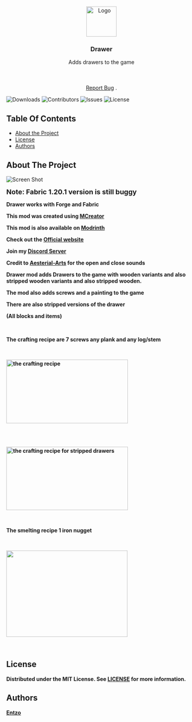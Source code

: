 
<br/>
<p align="center">
  <a href="https://github.com/EntzoMC/drawer">
    <img src="https://entzomc.com/dafz-vyga7images0/images/7552af524b8bae4cd3117894ea330cf1.png" alt="Logo" width="80" height="80">
  </a>

  <h3 align="center">Drawer</h3>

  <p align="center">
    Adds drawers to the game
    <br/>
    <br/>
    <br/>
    <br/>
    <a href="https://github.com/EntzoMC/drawer/issues">Report Bug</a>
    .
  </p>
</p>

![Downloads](https://img.shields.io/github/downloads/EntzoMC/drawer/total) ![Contributors](https://img.shields.io/github/contributors/EntzoMC/drawer?color=dark-green) ![Issues](https://img.shields.io/github/issues/EntzoMC/drawer) ![License](https://img.shields.io/github/license/EntzoMC/drawer) 

## Table Of Contents

* [About the Project](#about-the-project)
* [License](#license)
* [Authors](#authors)
## About The Project

![Screen Shot](https://cdn.modrinth.com/data/MxQJZHGa/images/f2f874d811ec07b10e574d41805ad37d4344be95.png)

<p><span style="font-size: 18px;"><strong>Note: Fabric 1.20.1 version is still buggy<br />
<p><strong>Drawer works with Forge and Fabric</strong></p>
<p><strong>This mod was created using <a href="https://mcreator.net/">MCreator</a></strong></p>
<p><strong>This mod is also available on <a href="https://modrinth.com/mod/drawer">Modrinth</a></strong></p>
<p><b>Check out the <a href="https://entzomc.com/drawer-mod">Official website</a></b></p>
<p><b>Join my <a title="Discord Server" href="https://discord.gg/GChPQjPMse">Discord Server</a></b></p>
<p><b>Credit to&nbsp;<a href="https://freesound.org/people/Aesterial-Arts/" target="_blank" rel="nofollow noopener noreferrer"><strong><u>Aesterial-Arts</u></strong></a><strong>&nbsp;</strong>for the open and close sounds</b></p>
<p><strong>Drawer mod</strong>&nbsp;adds Drawers to the game with wooden variants and also stripped wooden variants and also stripped wooden.&nbsp;</p>
<p>The mod also adds screws and a painting to the game</p>
<p>There are also stripped versions of the drawer</p>
<p>(All blocks and items)</p>
<p>&nbsp;</p>
<p>The crafting recipe are 7 screws any plank and any log/stem</p>
<p>&nbsp;</p>
<p><img src="https://cdn.modrinth.com/data/MxQJZHGa/images/18513ba014e3a30b00d8d19f472552d8c98a052c.png" alt="the crafting recipe" width="322" height="169" /></p>
<p>&nbsp;</p>
<p>&nbsp;<br /><img src="https://cdn.modrinth.com/data/MxQJZHGa/images/d08bec94fc8a86ce50f15c0e645999568b56223d.png" alt="the crafting recipe for stripped drawers" width="322" height="168" /></p>
<p>&nbsp;</p>
<p>The smelting recipe 1 iron nugget</p>
<p>&nbsp;</p>
<p><img src="https://cdn.modrinth.com/data/MxQJZHGa/images/872567949996b9922d488cb8ba9ba555e8a07c10.png" width="321" height="229" /></p>
<p>&nbsp;</p>


## License

Distributed under the MIT License. See [LICENSE](https://github.com/EntzoMC/drawer/blob/main/LICENSE.md) for more information.

## Authors

[Entzo](https://github.com/entzo)
